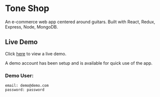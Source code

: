 # Tone Shop

An e-commerce web app centered around guitars.
Built with React, Redux, Express, Node, MongoDB.

## Live Demo

Click [here](https://tone-shop.herokuapp.com) to view a live demo.

A demo account has been setup and is available for quick use of the app.

### Demo User:
```
email: demo@demo.com
password: password
```
